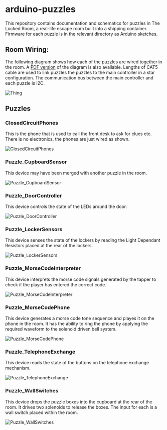 # arduino-puzzles
This repository contains documentation and schematics for puzzles in The Locked Room, a real-life escape room built into a shipping container.
Firmware for each puzzle is in the relevant directory as Arduino sketches.

## Room Wiring:
The following diagram shows how each of the puzzles are wired together in the room.
A [PDF version](https://cdn.rawgit.com/MarkHedleyJones/arduino-puzzles/be08f4e4/images/layout/full-layout.pdf) of the diagram is also available.
Lengths of CAT5 cable are used to link puzzles the puzzles to the main controller in a star configuration.
The communication bus between the main controller and each puzzle is I2C.

![Thing](https://cdn.rawgit.com/MarkHedleyJones/arduino-puzzles/master/images/layout/full-layout.svg)

## Puzzles

### ClosedCircuitPhones
This is the phone that is used to call the front desk to ask for clues etc.
There is no electronics, the phones are just wired as shown.

![ClosedCircuitPhones](https://cdn.rawgit.com/MarkHedleyJones/arduino-puzzles/master/images/schematics/ClosedCircuitPhones.png)

### Puzzle_CupboardSensor
This device may have been merged with another puzzle in the room.

![Puzzle_CupboardSensor](https://cdn.rawgit.com/MarkHedleyJones/arduino-puzzles/master/images/schematics/Puzzle_CupboardSensor.png)

### Puzzle_DoorController
This device controls the state of the LEDs around the door.

![Puzzle_DoorController](https://cdn.rawgit.com/MarkHedleyJones/arduino-puzzles/master/images/schematics/Puzzle_DoorController.png)
### Puzzle_LockerSensors
This device senses the state of the lockers by reading the Light Dependant Resistors placed at the rear of the lockers.

![Puzzle_LockerSensors](https://cdn.rawgit.com/MarkHedleyJones/arduino-puzzles/master/images/schematics/Puzzle_LockerSensors.png)

### Puzzle_MorseCodeInterpreter
This device interprets the morse code signals generated by the tapper to check if the player has entered the correct code.

![Puzzle_MorseCodeInterpreter](https://cdn.rawgit.com/MarkHedleyJones/arduino-puzzles/master/images/schematics/Puzzle_MorseCodeInterpreter.png)

### Puzzle_MorseCodePhone
This device generates a morse code tone sequence and playes it on the phone in the room.
It has the ability to ring the phone by applying the required waveform to the solenoid driven bell system.

![Puzzle_MorseCodePhone](https://cdn.rawgit.com/MarkHedleyJones/arduino-puzzles/master/images/schematics/Puzzle_MorseCodePhones.png)

### Puzzle_TelephoneExchange
This device reads the state of the buttons on the telephone exchange mechanism.

![Puzzle_TelephoneExchange](https://cdn.rawgit.com/MarkHedleyJones/arduino-puzzles/master/images/schematics/Puzzle_TelephoneExchange.png)

### Puzzle_WallSwitches
This device drops the puzzle boxes into the cupboard at the rear of the room.
It drives two solenoids to release the boxes.
The input for each is a wall switch placed within the room.

![Puzzle_WallSwitches](https://cdn.rawgit.com/MarkHedleyJones/arduino-puzzles/master/images/schematics/Puzzle_WallSwitches.png)
